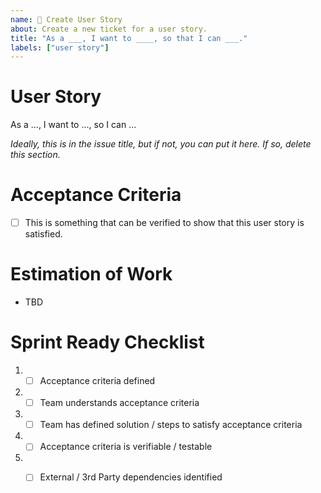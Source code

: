 ```yaml
---
name: 🧚 Create User Story
about: Create a new ticket for a user story.
title: "As a ___, I want to ____, so that I can ___."
labels: ["user story"]
---
```


# User Story
As a ..., I want to ..., so I can ...

*Ideally, this is in the issue title, but if not, you can put it here. If so, delete this section.*

# Acceptance Criteria
- [ ] This is something that can be verified to show that this user story is satisfied.

# Estimation of Work
- TBD

# Sprint Ready Checklist 
1. - [ ] Acceptance criteria defined 
2. - [ ] Team understands acceptance criteria 
3. - [ ] Team has defined solution / steps to satisfy acceptance criteria 
4. - [ ] Acceptance criteria is verifiable / testable 
5. - [ ] External / 3rd Party dependencies identified 

